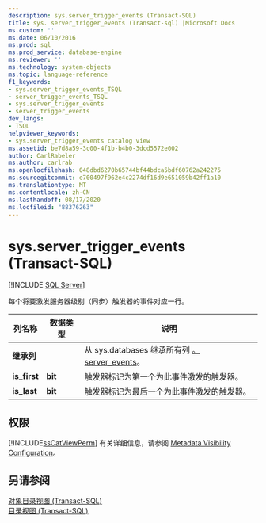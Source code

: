 ```yaml
---
description: sys.server_trigger_events (Transact-SQL)
title: sys. server_trigger_events (Transact-sql) |Microsoft Docs
ms.custom: ''
ms.date: 06/10/2016
ms.prod: sql
ms.prod_service: database-engine
ms.reviewer: ''
ms.technology: system-objects
ms.topic: language-reference
f1_keywords:
- sys.server_trigger_events_TSQL
- server_trigger_events_TSQL
- sys.server_trigger_events
- server_trigger_events
dev_langs:
- TSQL
helpviewer_keywords:
- sys.server_trigger_events catalog view
ms.assetid: be7d8a59-3c00-4f1b-b4b0-3dcd5572e002
author: CarlRabeler
ms.author: carlrab
ms.openlocfilehash: 048dbd6270b65744bf44bdca5bdf60762a242275
ms.sourcegitcommit: e700497f962e4c2274df16d9e651059b42ff1a10
ms.translationtype: MT
ms.contentlocale: zh-CN
ms.lasthandoff: 08/17/2020
ms.locfileid: "88376263"
---
```

# <a name="sysserver_trigger_events-transact-sql"></a>sys.server_trigger_events (Transact-SQL)
[!INCLUDE [SQL Server](../../includes/applies-to-version/sqlserver.md)]

  每个将要激发服务器级别（同步）触发器的事件对应一行。  
  
|列名称|数据类型|说明|  
|-----------------|---------------|-----------------|  
|**继承列**||从 sys.databases 继承所有列 [。 server_events](../../relational-databases/system-catalog-views/sys-server-events-transact-sql.md)。|  
|**is_first**|**bit**|触发器标记为第一个为此事件激发的触发器。|  
|**is_last**|**bit**|触发器标记为最后一个为此事件激发的触发器。|  
  
## <a name="permissions"></a>权限  
 [!INCLUDE[ssCatViewPerm](../../includes/sscatviewperm-md.md)] 有关详细信息，请参阅 [Metadata Visibility Configuration](../../relational-databases/security/metadata-visibility-configuration.md)。  
  
## <a name="see-also"></a>另请参阅  
 [对象目录视图 (Transact-SQL)](../../relational-databases/system-catalog-views/object-catalog-views-transact-sql.md)   
 [目录视图 (Transact-SQL)](../../relational-databases/system-catalog-views/catalog-views-transact-sql.md)  
  
  
